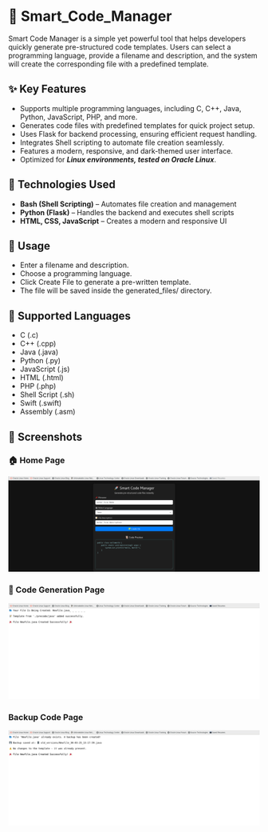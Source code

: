 # 📌 Smart_Code_Manager
Smart Code Manager is a simple yet powerful tool that helps developers quickly generate pre-structured code templates. Users can select a programming language, provide a filename and description, and the system will create the corresponding file with a predefined template.

## ✨ Key Features
- Supports multiple programming languages, including C, C++, Java, Python, JavaScript, PHP, and more.
- Generates code files with predefined templates for quick project setup.
- Uses Flask for backend processing, ensuring efficient request handling.
- Integrates Shell scripting to automate file creation seamlessly.
- Features a modern, responsive, and dark-themed user interface.
- Optimized for ***Linux environments, tested on Oracle Linux***.

## 🚀 Technologies Used  
- **Bash (Shell Scripting)** – Automates file creation and management  
- **Python (Flask)** – Handles the backend and executes shell scripts  
- **HTML, CSS, JavaScript** – Creates a modern and responsive UI  

## 📜 Usage
- Enter a filename and description.
- Choose a programming language.
- Click Create File to generate a pre-written template.
- The file will be saved inside the generated_files/ directory.

## 📌 Supported Languages
- C (.c)
- C++ (.cpp)
- Java (.java)
- Python (.py)
- JavaScript (.js)
- HTML (.html)
- PHP (.php)
- Shell Script (.sh)
- Swift (.swift)
- Assembly (.asm)

## 📸 Screenshots

### 🏠 Home Page
![Home Page](https://github.com/Ashish-j0511/Smart_Code_Manager/blob/863939c7c9712045bcea87fa58705d7f5697254c/Home_page.png)

### 📝 Code Generation Page
![Code Generation](https://github.com/Ashish-j0511/Smart_Code_Manager/blob/1e07adcd97b20e51740dfb1ff84de82f9e79ab38/Code_generating_page.png)

### Backup Code Page
![Backup Code Page](https://github.com/Ashish-j0511/Smart_Code_Manager/blob/1a4e7d5f38389b6609bab2fe87d108ad70f3be7c/Backup_code_page.png)


